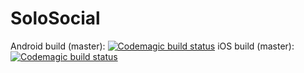 # SoloSocial

Android build (master): [![Codemagic build status](https://api.codemagic.io/apps/5e27ce79f5fb1f52f5f9a709/5e2faf5c151bb6529bdd8586/status_badge.svg)](https://codemagic.io/apps/5e27ce79f5fb1f52f5f9a709/5e2faf5c151bb6529bdd8586/latest_build)
iOS build (master): [![Codemagic build status](https://api.codemagic.io/apps/5e27ce79f5fb1f52f5f9a709/60594e9a486f9df1083f6c90/status_badge.svg)](https://codemagic.io/apps/5e27ce79f5fb1f52f5f9a709/60594e9a486f9df1083f6c90/latest_build)